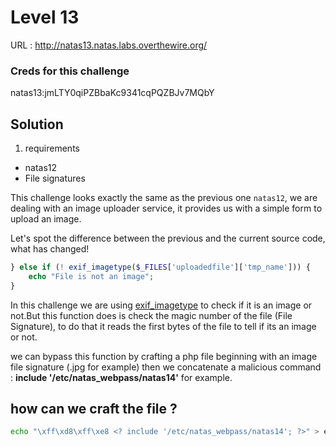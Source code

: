 # Level 13


URL : http://natas13.natas.labs.overthewire.org/

### Creds for this challenge 
natas13:jmLTY0qiPZBbaKc9341cqPQZBJv7MQbY


## Solution
1. requirements

- natas12
- File signatures

This challenge looks exactly the same as the previous one `natas12`, we are dealing with an image uploader service, it provides us with a simple form to upload an image.  

Let's spot the difference between the previous and the current source code, what has changed!

```php
} else if (! exif_imagetype($_FILES['uploadedfile']['tmp_name'])) {
    echo "File is not an image"; 
}
```

In this challenge we are using [exif_imagetype](http://php.net/manual/en/function.exif-imagetype.php) to check if it is an image or not.But this function does is check the magic number of the file (File Signature), to do that it reads the first bytes of the file to tell if its an image or not.

we can bypass this function by crafting a php file beginning with an image file signature (.jpg for example) then we concatenate a malicious command : **include '/etc/natas_webpass/natas14'** for example.  

## how can we craft the file ? 

```bash
echo "\xff\xd8\xff\xe8 <? include '/etc/natas_webpass/natas14'; ?>" > exp.php
```

